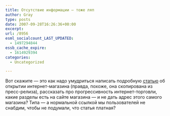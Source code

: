 ```yaml
---
title: Отсутствие информации — тоже ляп
author: Gray
type: posts
date: 2007-09-28T16:26:36+00:00
excerpt:
url: /8956
esml_socialcount_LAST_UPDATED:
  - 1497294844
essb_cache_expire:
  - 1614929394
categories:
  - Uncategorized

---
```








Вот скажите &#8212; это как надо умудриться написать подробную <a href="http://proit.com.ua/mobile/2007/09/28/093125.html" target="_blank">статью</a> об открытии интернет-магазина (правда, похоже, она скопирована из пресс-релиза), рассказать про прогрессивность интернет-торговли, какие разделы есть на сайте магазина &#8212; и не дать адрес этого самого магазина? Типа &#8212; а нормальной ссылкой мы пользователей не снабдим, чтобы не подумали, что статья платная?